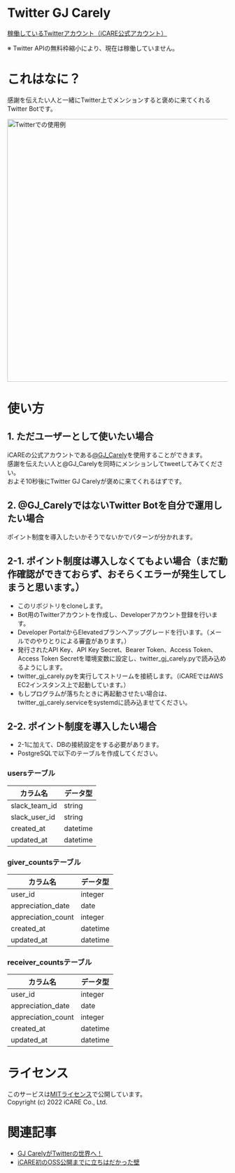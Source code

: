 # Twitter GJ Carely

[稼働しているTwitterアカウント（iCARE公式アカウント）](https://twitter.com/GJ_Carely)

※ Twitter APIの無料枠縮小により、現在は稼働していません。

# これはなに？

感謝を伝えたい人と一緒にTwitter上でメンションすると褒めに来てくれるTwitter Botです。

<img width="599" alt="Twitterでの使用例" src="https://user-images.githubusercontent.com/72296262/174004038-f01974a8-95ca-49be-9eba-03596ea5e544.png">

# 使い方

## 1. ただユーザーとして使いたい場合

iCAREの公式アカウントである[@GJ_Carely](https://twitter.com/GJ_Carely)を使用することができます。  
感謝を伝えたい人と@GJ_Carelyを同時にメンションしてtweetしてみてください。  
およそ10秒後にTwitter GJ Carelyが褒めに来てくれるはずです。  

## 2. @GJ_CarelyではないTwitter Botを自分で運用したい場合

ポイント制度を導入したいかそうでないかでパターンが分かれます。

## 2-1. ポイント制度は導入しなくてもよい場合（まだ動作確認ができておらず、おそらくエラーが発生してしまうと思います。）

- このリポジトリをcloneします。  
- Bot用のTwitterアカウントを作成し、Developerアカウント登録を行います。  
- Developer PortalからElevatedプランへアップグレードを行います。（メールでのやりとりによる審査があります。）  
- 発行されたAPI Key、API Key Secret、Bearer Token、Access Token、Access Token Secretを環境変数に設定し、twitter_gj_carely.pyで読み込めるようにします。
- twitter_gj_carely.pyを実行してストリームを接続します。（iCAREではAWS EC2インスタンス上で起動しています。）
- もしプログラムが落ちたときに再起動させたい場合は、twitter_gj_carely.serviceをsystemdに読み込ませてください。

## 2-2. ポイント制度を導入したい場合

- 2-1に加えて、DBの接続設定をする必要があります。
- PostgreSQLで以下のテーブルを作成してください。

### usersテーブル

| カラム名      | データ型 |
| ------------- | -------- |
| slack_team_id | string   |
| slack_user_id | string   |
| created_at    | datetime |
| updated_at    | datetime |

### giver_countsテーブル

| カラム名           | データ型 | 
| ------------------ | -------- | 
| user_id            | integer  | 
| appreciation_date  | date     | 
| appreciation_count | integer  | 
| created_at         | datetime | 
| updated_at         | datetime | 

### receiver_countsテーブル

| カラム名           | データ型 | 
| ------------------ | -------- | 
| user_id            | integer  | 
| appreciation_date  | date     | 
| appreciation_count | integer  | 
| created_at         | datetime | 
| updated_at         | datetime | 

# ライセンス

このサービスは[MITライセンス](https://github.com/icare-jp/twitter_gj_carely/blob/main/LICENSE)で公開しています。  
Copyright (c) 2022 iCARE Co., Ltd.  

# 関連記事
- [GJ CarelyがTwitterの世界へ！](https://dev.icare.jpn.com/dev_cat/twitter_gj_carely/)
- [iCARE初のOSS公開までに立ちはだかった壁](https://dev.icare.jpn.com/dev_cat/icare_oss)
